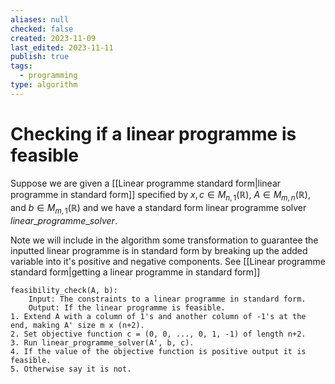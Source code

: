 ```yaml
---
aliases: null
checked: false
created: 2023-11-09
last_edited: 2023-11-11
publish: true
tags:
  - programming
type: algorithm
---
```

# Checking if a linear programme is feasible

Suppose we are given a [[Linear programme standard form|linear programme in standard form]] specified by $x, c \in M_{n,1}(\mathbb{R})$, $A \in M_{m,n}(\mathbb{R})$, and $b \in M_{m,1}(\mathbb{R})$ and we have a standard form linear programme solver $linear\_programme\_solver$.

Note we will include in the algorithm some transformation to guarantee the inputted linear programme is in standard form by breaking up the added variable into it's positive and negative components. See [[Linear programme standard form|getting a linear programme in standard form]]

```pseudocode
feasibility_check(A, b):
	Input: The constraints to a linear programme in standard form.
	Output: If the linear programme is feasible.
1. Extend A with a column of 1's and another column of -1's at the end, making A' size m x (n+2).
2. Set objective function c = (0, 0, ..., 0, 1, -1) of length n+2.
3. Run linear_programme_solver(A', b, c).
4. If the value of the objective function is positive output it is feasible.
5. Otherwise say it is not.
```

